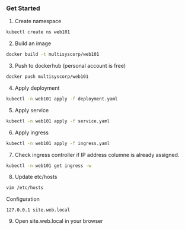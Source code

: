 ### Get Started

1. Create namespace

```bash
kubectl create ns web101
```

2. Build an image

```bash
docker build -t multisyscorp/web101
```

3. Push to dockerhub (personal account is free)

```bash
docker push multisyscorp/web101
```

4. Apply deployment

```bash
kubectl -n web101 apply -f deployment.yaml
```

5. Apply service

```bash
kubectl -n web101 apply -f service.yaml
```

6. Apply ingress

```bash
kubectl -n web101 apply -f ingress.yaml
```

7. Check ingress controller if IP address columne is already assigned.

```bash
kubectl -n web101 get ingress -w
```

8. Update etc/hosts

```bash
vim /etc/hosts
```

Configuration
```
127.0.0.1 site.web.local
```

9. Open site.web.local in your browser

